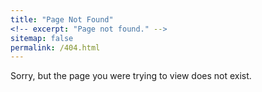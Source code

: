 ```yaml
---
title: "Page Not Found"
<!-- excerpt: "Page not found." -->
sitemap: false
permalink: /404.html
---
```


Sorry, but the page you were trying to view does not exist.
